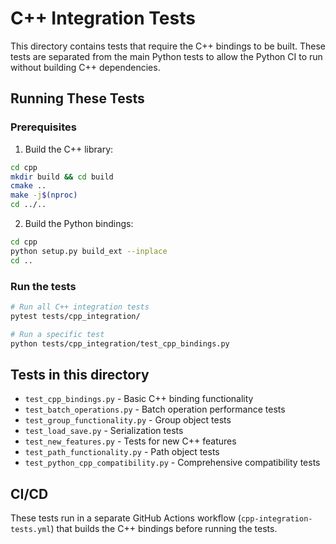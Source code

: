 # C++ Integration Tests

This directory contains tests that require the C++ bindings to be built. These tests are separated from the main Python tests to allow the Python CI to run without building C++ dependencies.

## Running These Tests

### Prerequisites

1. Build the C++ library:
```bash
cd cpp
mkdir build && cd build
cmake ..
make -j$(nproc)
cd ../..
```

2. Build the Python bindings:
```bash
cd cpp
python setup.py build_ext --inplace
cd ..
```

### Run the tests

```bash
# Run all C++ integration tests
pytest tests/cpp_integration/

# Run a specific test
python tests/cpp_integration/test_cpp_bindings.py
```

## Tests in this directory

- `test_cpp_bindings.py` - Basic C++ binding functionality
- `test_batch_operations.py` - Batch operation performance tests
- `test_group_functionality.py` - Group object tests
- `test_load_save.py` - Serialization tests
- `test_new_features.py` - Tests for new C++ features
- `test_path_functionality.py` - Path object tests
- `test_python_cpp_compatibility.py` - Comprehensive compatibility tests

## CI/CD

These tests run in a separate GitHub Actions workflow (`cpp-integration-tests.yml`) that builds the C++ bindings before running the tests.